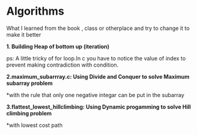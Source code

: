 # Algorithms
What I learned from the book , class or otherplace and try to change it to make it better

<b>1. Building Heap of bottom up (iteration)</b>

ps:
A little tricky of for loop.In c you have to notice the value of index to prevent making contradiction with condition.

<b> 2.maximum_subarrray.c: Using Divide and Conquer to solve Maximum subarray problem</b>

*with the rule that only one negative integar can be put in the subarray


<b> 3.flattest_lowest_hillclimbing: Using Dynamic progamming to solve Hill climbing problem</b>

*with lowest cost path
